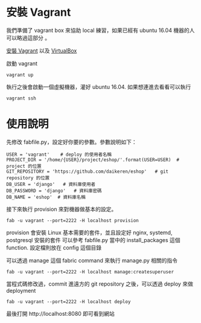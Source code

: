 # 安裝 Vagrant

我們準備了 vagrant box 來協助 local 練習，如果已經有 ubuntu 16.04 機器的人可以略過這部分 。

[安裝 Vagrant](https://www.vagrantup.com) 以及 [VirtualBox](https://www.virtualbox.org)

啟動 vagrant

```
vagrant up
```

執行之後會啟動一個虛擬機器，灌好 ubuntu 16.04. 如果想連進去看看可以執行

```
vagrant ssh
```


# 使用說明

先修改 fabfile.py，設定好你要的參數。參數說明如下：

```
USER = 'vagrant'    # deploy 的使用者名稱
PROJECT_DIR = '/home/{USER}/project/eshop/'.format(USER=USER)  # project 的位置
GIT_REPOSITORY = 'https://github.com/daikeren/eshop'   # git repository 的位置
DB_USER = 'django'   # 資料庫使用者
DB_PASSWORD = 'django'   # 資料庫密碼
DB_NAME = 'eshop'  # 資料庫名稱
```

接下來執行 provision 來對機器做基本的設定。

```
fab -u vagrant --port=2222 -H localhost provision
```

provision 會安裝 Linux 基本需要的套件，並且設定好 nginx, systemd, postgresql 安裝的套件
可以參考 fabfile.py 當中的 install_packages 這個 function. 設定檔則放在 config 這個目錄

可以透過 manage 這個 fabric command 來執行 manage.py 相關的指令

```
fab -u vagrant --port=2222 -H localhost manage:createsuperuser
```

當程式碼修改過，commit 進遠方的 git repository 之後，可以透過 deploy 來做 deployment

```
fab -u vagrant --port=2222 -H localhost deploy
```

最後打開 http://localhost:8080 即可看到網站